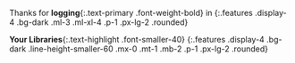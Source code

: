 Thanks for __logging__{:.text-primary .font-weight-bold} in
{:.features .display-4 .bg-dark .ml-3 .ml-xl-4 .p-1 .px-lg-2 .rounded}

<div class="libraries mx-2 mx-xl-4" markdown="1">

__Your Libraries__{:.text-highlight .font-smaller-40}
{:.features .display-4 .bg-dark .line-height-smaller-60 .mx-0 .mt-1 .mb-2 .p-1 .px-lg-2 .rounded}



</div>